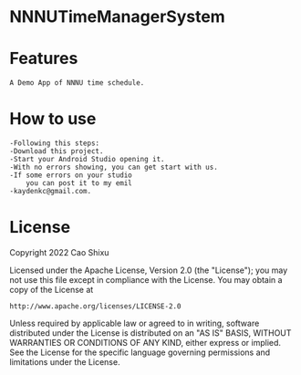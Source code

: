 # NNNUTimeManagerSystem

Features
========
    A Demo App of NNNU time schedule.
How to use
==========
    -Following this steps:
    -Download this project.
    -Start your Android Studio opening it.
    -With no errors showing, you can get start with us.
    -If some errors on your studio
        you can post it to my emil
    -kaydenkc@gmail.com.

License
=======
Copyright 2022 Cao Shixu

Licensed under the Apache License, Version 2.0 (the "License");
you may not use this file except in compliance with the License.
You may obtain a copy of the License at

    http://www.apache.org/licenses/LICENSE-2.0

Unless required by applicable law or agreed to in writing, software
distributed under the License is distributed on an "AS IS" BASIS,
WITHOUT WARRANTIES OR CONDITIONS OF ANY KIND, either express or implied.
See the License for the specific language governing permissions and
limitations under the License.
